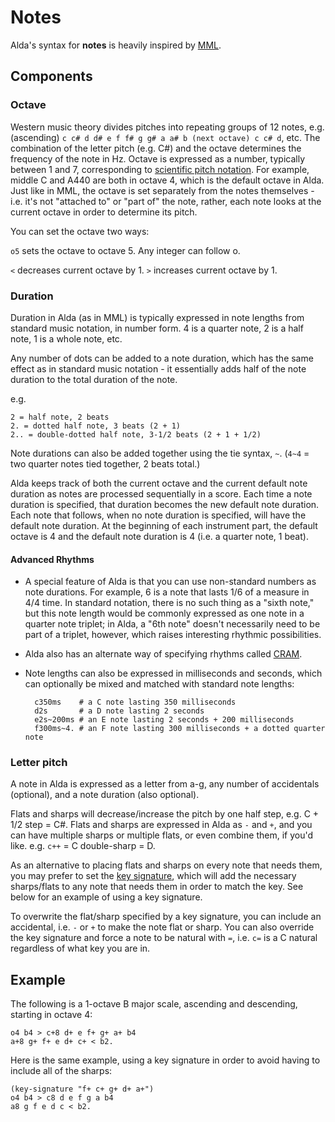 # Notes

Alda's syntax for **notes** is heavily inspired by [MML](http://www.nullsleep.com/treasure/mck_guide).

## Components

### Octave

Western music theory divides pitches into repeating groups of 12 notes, e.g. (ascending) `c c# d d# e f f# g g# a a# b (next octave) c c# d`, etc. The combination of the letter pitch (e.g. C#) and the octave determines the frequency of the note in Hz. Octave is expressed as a number, typically between 1 and 7, corresponding to [scientific pitch notation](http://en.wikipedia.org/wiki/Scientific_pitch_notation). For example, middle C and A440 are both in octave 4, which is the default octave in Alda. Just like in MML, the octave is set separately from the notes themselves - i.e. it's not "attached to" or "part of" the note, rather, each note looks at the current octave in order to determine its pitch.

You can set the octave two ways:

`o5` sets the octave to octave 5. Any integer can follow o.

`<` decreases current octave by 1. `>` increases current octave by 1.

### Duration

Duration in Alda (as in MML) is typically expressed in note lengths from standard music notation, in number form. 4 is a quarter note, 2 is a half note, 1 is a whole note, etc.

Any number of dots can be added to a note duration, which has the same effect as in standard music notation - it essentially adds half of the note duration to the total duration of the note.

e.g.

    2 = half note, 2 beats
    2. = dotted half note, 3 beats (2 + 1)
    2.. = double-dotted half note, 3-1/2 beats (2 + 1 + 1/2)

Note durations can also be added together using the tie syntax, `~`. (`4~4` = two quarter notes tied together, 2 beats total.)


Alda keeps track of both the current octave and the current default note duration as notes are processed sequentially in a score. Each time a note duration is specified, that duration becomes the new default note duration. Each note that follows, when no note duration is specified, will have the default note duration. At the beginning of each instrument part, the default octave is 4 and the default note duration is 4 (i.e. a quarter note, 1 beat).

#### Advanced Rhythms

* A special feature of Alda is that you can use non-standard numbers as note durations. For example, 6 is a note that lasts 1/6 of a measure in 4/4 time. In standard notation, there is no such thing as a "sixth note," but this note length would be commonly expressed as one note in a quarter note triplet; in Alda, a "6th note" doesn't necessarily need to be part of a triplet, however, which raises interesting rhythmic possibilities.

* Alda also has an alternate way of specifying rhythms called [CRAM](cram.md).

* Note lengths can also be expressed in milliseconds and seconds, which can optionally be mixed and matched with standard note lengths:

        c350ms    # a C note lasting 350 milliseconds
        d2s       # a D note lasting 2 seconds
        e2s~200ms # an E note lasting 2 seconds + 200 milliseconds
        f300ms~4. # an F note lasting 300 milliseconds + a dotted quarter note

### Letter pitch

A note in Alda is expressed as a letter from a-g, any number of accidentals (optional), and a note duration (also optional).

Flats and sharps will decrease/increase the pitch by one half step, e.g. C + 1/2 step = C#. Flats and sharps are expressed in Alda as `-` and `+`, and you can have multiple sharps or multiple flats, or even combine them, if you'd like. e.g. `c++` = C double-sharp = D.

As an alternative to placing flats and sharps on every note that needs them, you may prefer to set the [key signature](attributes.md#key-signature), which will add the necessary sharps/flats to any note that needs them in order to match the key. See below for an example of using a key signature.

To overwrite the flat/sharp specified by a key signature, you can include an accidental, i.e. `-` or `+` to make the note flat or sharp. You can also override the key signature and force a note to be natural with `=`, i.e. `c=` is a C natural regardless of what key you are in.

## Example

The following is a 1-octave B major scale, ascending and descending, starting in octave 4:

    o4 b4 > c+8 d+ e f+ g+ a+ b4
    a+8 g+ f+ e d+ c+ < b2.

Here is the same example, using a key signature in order to avoid having to include all of the sharps:

    (key-signature "f+ c+ g+ d+ a+")
    o4 b4 > c8 d e f g a b4
    a8 g f e d c < b2.
